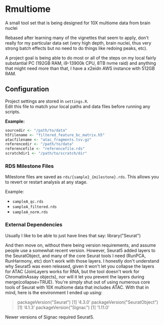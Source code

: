 # Rmultiome
A small tool set that is being designed for 10X multiome data from brain nuclei

Rebased after learning many of the vignettes that seem to apply, don't really
for my particular data set (very high depth, brain nuclei, thus very strong 
batch effects but no need to do things like redoing peaks, etc).

A project goal is being able to do most or all of the steps on my local fairly
substantial PC (192GB RAM, i9-13900k CPU, 8TB nvme raid) and anything that
might need more than that, I have a x2eidn AWS instance with 512GB RAM.

## Configuration

Project settings are stored in `settings.R`.  
Edit this file to match your local paths and data files before running any
scripts.

**Example:**
```r
sourcedir <- "/path/to/data"
h5filename <- "filtered_feature_bc_matrix.h5"
atacfilename <- "atac_fragments.tsv.gz"
referencedir <- "/path/to/data"
referencefile <- "referencefile.rds"
scratchdir1 <- "/path/to/scratch/dir"
```

### RDS Milestone Files

Milestone files are saved as `rds/{sample}_{milestone}.rds`.
This allows you to revert or restart analysis at any stage.

Example:
- `sampleA_qc.rds`
- `sampleA_filtered.rds`
- `sampleA_norm.rds`

### External Dependencies
Usually I like to be able to just have lines that say:
library("Seurat")

And then move on, without there being version requirements, and assume people 
use a somewhat recent version.  However, Seurat5 added layers to the SeuratObject,
and many of the core Seurat tools I need (RunPCA, RunHarmony, etc) don't work
with those layers.  I honestly don't understand why Seurat5 was even released,
given it won't let you collapse the layers for ATAC (JoinLayers works for RNA,
but the tool doesn't work for ChromatinAssay objects), nor will it let you 
prevent the layers during merge(collapse=TRUE).  You're simply shut out of using 
numerous core tools of Seurat with 10X multiome data that includes ATAC.  With
that in mind, here is the environment I ended up using:

> packageVersion("Seurat")
[1] ‘4.3.0’
> packageVersion("SeuratObject")
[1] ‘4.1.3’
> packageVersion("Signac")
[1] ‘1.11.0’

Newer versions of Signac required Seurat5.
